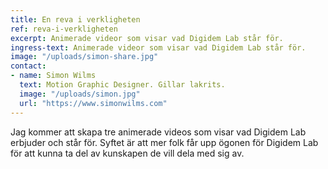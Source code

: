 ```yaml
---
title: En reva i verkligheten
ref: reva-i-verkligheten
excerpt: Animerade videor som visar vad Digidem Lab står för.
ingress-text: Animerade videor som visar vad Digidem Lab står för.
image: "/uploads/simon-share.jpg"
contact:
- name: Simon Wilms
  text: Motion Graphic Designer. Gillar lakrits.
  image: "/uploads/simon.jpg"
  url: "https://www.simonwilms.com"
---
```


Jag kommer att skapa tre animerade videos som visar vad Digidem Lab erbjuder och står för.
Syftet är att mer folk får upp ögonen för Digidem Lab för att kunna ta del av kunskapen de vill dela med sig av.
